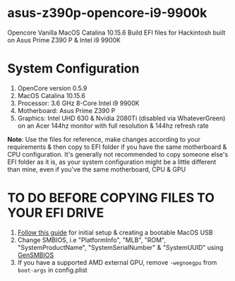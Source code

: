 # asus-z390p-opencore-i9-9900k
Opencore Vanilla MacOS Catalina 10.15.6 Build EFI files for Hackintosh built on Asus Prime Z390 P &amp; Intel i9 9900K

# System Configuration
1. OpenCore version 0.5.9
2. MacOS Catalina 10.15.6
3. Processor: 3.6 GHz 8-Core Intel i9 9900K
4. Motherboard: Asus Prime Z390 P
5. Graphics: Intel UHD 630 & Nvidia 2080Ti (disabled via WhateverGreen) on an Acer 144hz monitor with full resolution & 144hz refresh rate

<strong>Note</strong>: Use the files for reference, make changes according to your requirements & then copy to EFI folder if you have the same motherboard & CPU configuration. It's generally not recommended to copy someone else's EFI folder as it is, as your system configuration might be a little different than mine, even if you've the same motherboard, CPU & GPU

# TO DO BEFORE COPYING FILES TO YOUR EFI DRIVE
1. <a href="https://dortania.github.io/OpenCore-Install-Guide/prerequisites.html#prerequisites">Follow this guide</a> for initial setup & creating a bootable MacOS USB
2. Change SMBIOS, i.e "PlatformInfo", "MLB", "ROM", "SystemProductName", "SystemSerialNumber" &amp; "SystemUUID" using <a href="https://github.com/corpnewt/GenSMBIOS">GenSMBIOS</a>
3. If you have a supported AMD external GPU, remove <code>-wegnoegpu</code> from <code>boot-args</code> in config.plist
